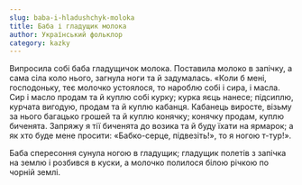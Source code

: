 ```yaml
---
slug: baba-i-hladushchyk-moloka
title: Баба і гладущик молока
author: Український фольклор
category: kazky
---
```

Випросила собі баба гладущичок молока. Поставила молоко в запічку, а сама сіла коло нього, загнула ноги та й задумалась. «Коли б мені, господоньку, теє молочко устоялося, то нароблю собі і сира, і масла. Сир і масло продам та й куплю собі курку; курка яєць нанесе; підсиплю, курчата вигодую, продам та й куплю кабанця. Кабанець виросте, візьму за нього багацько грошей та й куплю конячку; конячку продам, куплю биченята. Запряжу я тії биченята до возика та й буду їхати на ярмарок; а як хто буде мене просити: «Бабко-серце, підвезіть!», то я ногою т-тур!».

Баба спересоння сунула ногою в гладущик; гладущик полетів з запічка на землю і розбився в куски, а молочко полилося білою річкою по чорній землі.
